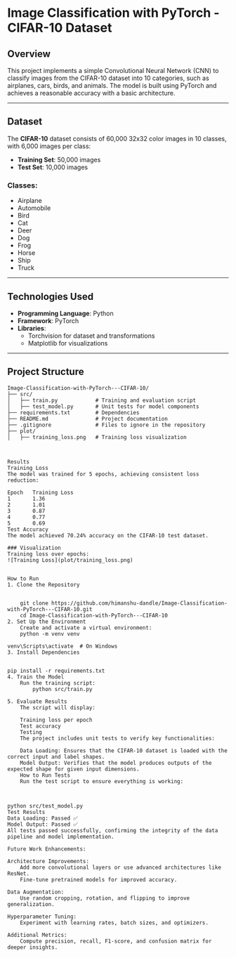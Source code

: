 # Image Classification with PyTorch - CIFAR-10 Dataset

## Overview
This project implements a simple Convolutional Neural Network (CNN) to classify images from the CIFAR-10 dataset into 10 categories, such as airplanes, cars, birds, and animals. The model is built using PyTorch and achieves a reasonable accuracy with a basic architecture.

---

## Dataset
The **CIFAR-10** dataset consists of 60,000 32x32 color images in 10 classes, with 6,000 images per class:
- **Training Set**: 50,000 images
- **Test Set**: 10,000 images

### Classes:
- Airplane
- Automobile
- Bird
- Cat
- Deer
- Dog
- Frog
- Horse
- Ship
- Truck

---

## Technologies Used
- **Programming Language**: Python
- **Framework**: PyTorch
- **Libraries**:
  - Torchvision for dataset and transformations
  - Matplotlib for visualizations

---

## Project Structure
```plaintext
Image-Classification-with-PyTorch---CIFAR-10/
├── src/
│   ├── train.py            # Training and evaluation script
│   ├── test_model.py       # Unit tests for model components
├── requirements.txt        # Dependencies
├── README.md               # Project documentation
├── .gitignore              # Files to ignore in the repository
├── plot/
│   ├── training_loss.png   # Training loss visualization



Results
Training Loss
The model was trained for 5 epochs, achieving consistent loss reduction:

Epoch	Training Loss
1		1.36
2		1.01
3		0.87
4		0.77
5		0.69
Test Accuracy
The model achieved 70.24% accuracy on the CIFAR-10 test dataset.

### Visualization
Training loss over epochs:
![Training Loss](plot/training_loss.png)


How to Run
1. Clone the Repository


	git clone https://github.com/himanshu-dandle/Image-Classification-with-PyTorch---CIFAR-10.git
	cd Image-Classification-with-PyTorch---CIFAR-10
2. Set Up the Environment
	Create and activate a virtual environment:
	python -m venv venv

venv\Scripts\activate  # On Windows
3. Install Dependencies


pip install -r requirements.txt
4. Train the Model
	Run the training script:
		python src/train.py
	
5. Evaluate Results
	The script will display:

	Training loss per epoch
	Test accuracy
	Testing
	The project includes unit tests to verify key functionalities:

	Data Loading: Ensures that the CIFAR-10 dataset is loaded with the correct input and label shapes.
	Model Output: Verifies that the model produces outputs of the expected shape for given input dimensions.
	How to Run Tests
	Run the test script to ensure everything is working:



python src/test_model.py
Test Results
Data Loading: Passed ✅
Model Output: Passed ✅
All tests passed successfully, confirming the integrity of the data pipeline and model implementation.

Future Work Enhancements:

Architecture Improvements:
	Add more convolutional layers or use advanced architectures like ResNet.
	Fine-tune pretrained models for improved accuracy.
	
Data Augmentation:
	Use random cropping, rotation, and flipping to improve generalization.
	
Hyperparameter Tuning:
	Experiment with learning rates, batch sizes, and optimizers.

Additional Metrics:
	Compute precision, recall, F1-score, and confusion matrix for deeper insights.


